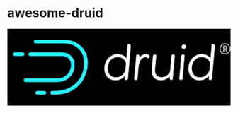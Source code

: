 # awesome-druid


 <img width="1438" alt="druid image" src="https://github.com/harsh6768/awesome-druid/blob/master/Upload/druid1.png">
